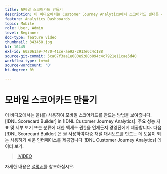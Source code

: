 ```yaml
---
title: 모바일 스코어카드 만들기
description: 이 비디오에서는 Customer Journey Analytics에서 스코어카드 빌더를 사용하여 모바일 스코어카드를 만드는 방법을 보여줍니다. 주요 성능 지표 및 세부 보기 또는 분류에 대한 액세스 권한을 언제든지 경영진에게 제공합니다. 스코어카드 빌더는 Customer Journey Analytics 데이터 보기를 사용하여 다중 채널 대시보드를 만드는 데 도움이 되는 사용하기 쉬운 인터페이스를 제공합니다.
feature: Analytics Dashboards
topic: Mobile
role: User, Admin
level: Beginner
doc-type: feature video
thumbnail: 343458.jpg
kt: 10445
exl-id: 602061a9-7470-41ce-ae92-2913e6c4c188
source-git-commit: 5ca07f3aa1e080e9288b094c4c7921e11cae5d40
workflow-type: tm+mt
source-wordcount: '0'
ht-degree: 0%

---
```


# 모바일 스코어카드 만들기

이 비디오에서는 을(를) 사용하여 모바일 스코어카드를 만드는 방법을 보여줍니다. [!DNL Scorecard Builder] in [!DNL Customer Journey Analytics]. 주요 성능 지표 및 세부 보기 또는 분류에 대한 액세스 권한을 언제든지 경영진에게 제공합니다. 다음 [!DNL Scorecard Builder] 은 을 사용하여 다중 채널 대시보드를 만드는 데 도움이 되는 사용하기 쉬운 인터페이스를 제공합니다 [!DNL Customer Journey Analytics] 데이터 보기.

>[!VIDEO](https://video.tv.adobe.com/v/343458/?quality=12&learn=on)

자세한 내용은 [설명서](https://experienceleague.adobe.com/docs/analytics-platform/using/cja-dashboards/create-scorecard.html)를 참조하십시오.